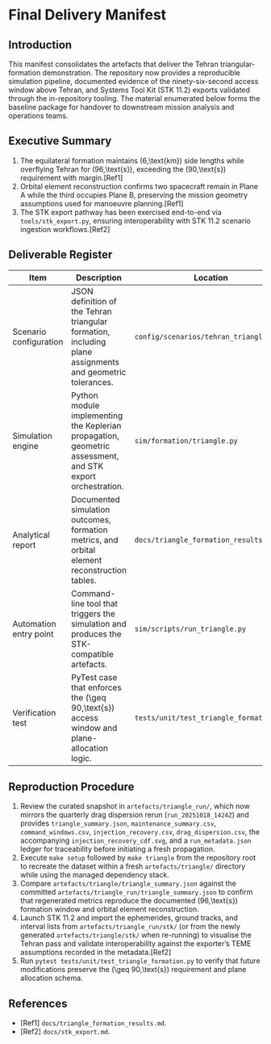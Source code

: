 # Final Delivery Manifest

## Introduction
This manifest consolidates the artefacts that deliver the Tehran triangular-formation demonstration. The repository now provides a reproducible simulation pipeline, documented evidence of the ninety-six-second access window above Tehran, and Systems Tool Kit (STK 11.2) exports validated through the in-repository tooling. The material enumerated below forms the baseline package for handover to downstream mission analysis and operations teams.

## Executive Summary
1. The equilateral formation maintains \(6\,\text{km}\) side lengths while overflying Tehran for \(96\,\text{s}\), exceeding the \(90\,\text{s}\) requirement with margin.[Ref1]
2. Orbital element reconstruction confirms two spacecraft remain in Plane A while the third occupies Plane B, preserving the mission geometry assumptions used for manoeuvre planning.[Ref1]
3. The STK export pathway has been exercised end-to-end via `tools/stk_export.py`, ensuring interoperability with STK 11.2 scenario ingestion workflows.[Ref2]

## Deliverable Register
| Item | Description | Location |
| --- | --- | --- |
| Scenario configuration | JSON definition of the Tehran triangular formation, including plane assignments and geometric tolerances. | `config/scenarios/tehran_triangle.json` |
| Simulation engine | Python module implementing the Keplerian propagation, geometric assessment, and STK export orchestration. | `sim/formation/triangle.py` |
| Analytical report | Documented simulation outcomes, formation metrics, and orbital element reconstruction tables. | `docs/triangle_formation_results.md` |
| Automation entry point | Command-line tool that triggers the simulation and produces the STK-compatible artefacts. | `sim/scripts/run_triangle.py` |
| Verification test | PyTest case that enforces the \(\geq 90\,\text{s}\) access window and plane-allocation logic. | `tests/unit/test_triangle_formation.py` |

## Reproduction Procedure
1. Review the curated snapshot in `artefacts/triangle_run/`, which now mirrors the quarterly drag dispersion rerun (`run_20251018_1424Z`) and provides `triangle_summary.json`, `maintenance_summary.csv`, `command_windows.csv`, `injection_recovery.csv`, `drag_dispersion.csv`, the accompanying `injection_recovery_cdf.svg`, and a `run_metadata.json` ledger for traceability before initiating a fresh propagation.
2. Execute `make setup` followed by `make triangle` from the repository root to recreate the dataset within a fresh `artefacts/triangle/` directory while using the managed dependency stack.
3. Compare `artefacts/triangle/triangle_summary.json` against the committed `artefacts/triangle_run/triangle_summary.json` to confirm that regenerated metrics reproduce the documented \(96\,\text{s}\) formation window and orbital element reconstruction.
4. Launch STK 11.2 and import the ephemerides, ground tracks, and interval lists from `artefacts/triangle_run/stk/` (or from the newly generated `artefacts/triangle/stk/` when re-running) to visualise the Tehran pass and validate interoperability against the exporter’s TEME assumptions recorded in the metadata.[Ref2]
5. Run `pytest tests/unit/test_triangle_formation.py` to verify that future modifications preserve the \(\geq 90\,\text{s}\) requirement and plane allocation schema.

## References
- [Ref1] `docs/triangle_formation_results.md`.
- [Ref2] `docs/stk_export.md`.
